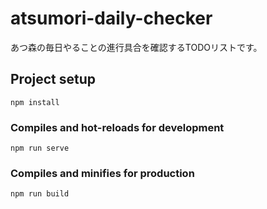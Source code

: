 # atsumori-daily-checker

あつ森の毎日やることの進行具合を確認するTODOリストです。

## Project setup
```
npm install
```

### Compiles and hot-reloads for development
```
npm run serve
```

### Compiles and minifies for production
```
npm run build
```
